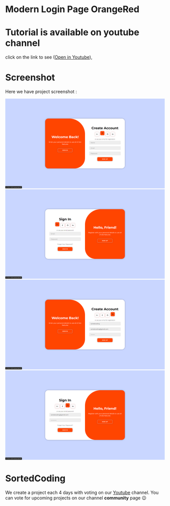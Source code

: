 # Modern Login Page OrangeRed

# Tutorial is available on youtube channel

click on the link to see  ([Open in Youtube]()), 


# Screenshot
Here we have project screenshot :

![screenshot](Screenshot1.png)
![screenshot](Screenshot.png)
![screenshot](Screenshot3.png)
![screenshot](Screenshot2.png)

# SortedCoding

We create a project each 4 days with voting on our <a href="https://youtube.com/@SortedCoding" target="_blank">Youtube</a> channel.
You can vote for upcoming projects on our channel **community** page :wink:
